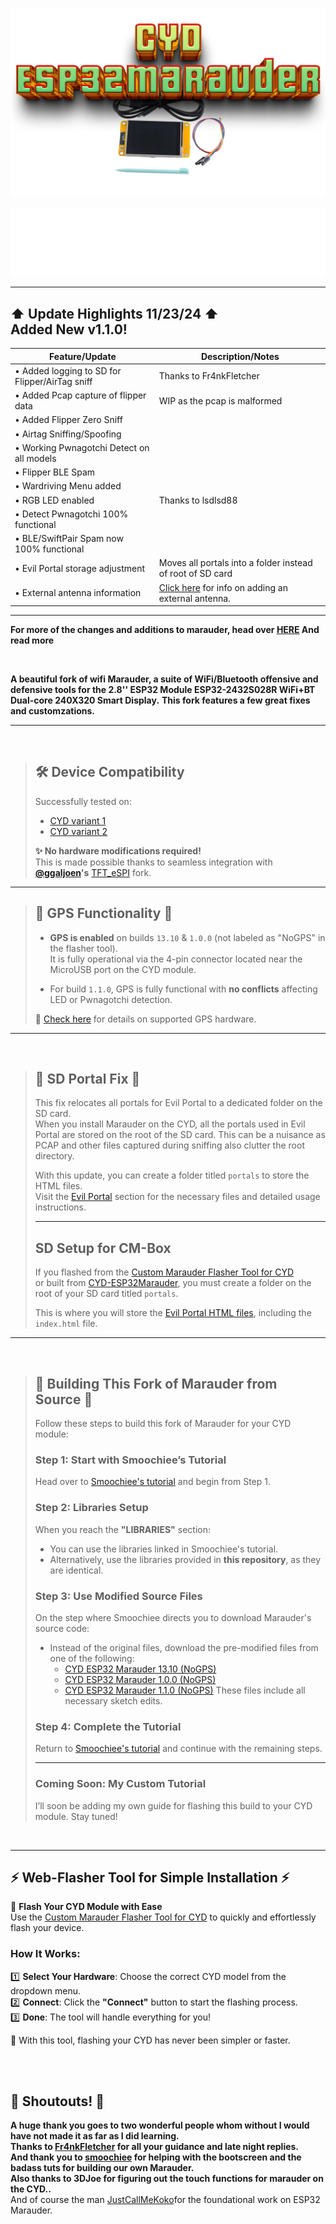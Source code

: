 ![Header](pictures/mainheader.png)
<br>


<div align="center" style="max-width: 100%; overflow: visible;">
  <img 
    src="https://github.com/ATOMNFT/CM-Box/blob/main/Images/Repolike.svg" 
    style="width: 100%; height: 110px; max-width: 800px;" 
    alt="Responsive SVG">
</div>
  
---

  ## ⬆ Update Highlights 11/23/24 ⬆ <br> Added New v1.1.0!
  
  | Feature/Update                             | Description/Notes                                                                                                                                                        |
|--------------------------------------------|------------------------------------------------------------------------------------------------------------------------------------------------------------------------|
| • Added logging to SD for Flipper/AirTag sniff | Thanks to Fr4nkFletcher                                                                                                                                               |
| • Added Pcap capture of flipper data       | WIP as the pcap is malformed                                                                                                                                            |
| • Added Flipper Zero Sniff                 |                                                                                                                                                                        |
| • Airtag Sniffing/Spoofing                 |                                                                                                                                                                        |
| • Working Pwnagotchi Detect on all models  |                                                                                                                                                                        |
| • Flipper BLE Spam                         |                                                                                                                                                                        |
| • Wardriving Menu added                    |                                                                                                                                                                        |
| • RGB LED enabled                          | Thanks to lsdlsd88                                                                                                                                                    |
| • Detect Pwnagotchi 100% functional        |                                                                                                                                                                        |
| • BLE/SwiftPair Spam now 100% functional   |                                                                                                                                                                        |
| • Evil Portal storage adjustment           | Moves all portals into a folder instead of root of SD card                                                                                                            |
| • External antenna information             | [Click here](https://github.com/Fr4nkFletcher/ESP32-Marauder-Cheap-Yellow-Display/blob/master/AntennaMod.md) for info on adding an external antenna.                                                                                                                |

---

<b>For more of the changes and additions to marauder, head over <a href=https://github.com/justcallmekoko/ESP32Marauder/releases/tag/v1.1.0>HERE</a> And read more</b>

<br>

<b>A beautiful fork of wifi Marauder, a suite of WiFi/Bluetooth offensive and defensive tools for the 2.8'' ESP32 Module ESP32-2432S028R WiFi+BT Dual-core 240X320 Smart Display.</b>
<b>This fork features a few great fixes and customzations.</b>

<hr>
<br>
  
> ## 🛠️ **Device Compatibility**
> 
> Successfully tested on:
> - [CYD variant 1](https://amazon.com/dp/B0BVFXR313)  
> - [CYD variant 2](https://amazon.com/dp/B0CLR7MQ91)  
> 
> **✨ No hardware modifications required!**  
> This is made possible thanks to seamless integration with **[@ggaljoen](https://github.com/ggaljoen)'s** [TFT_eSPI](https://github.com/ggaljoen/TFT_eSPI) fork.

<hr>

> ## 📡 **GPS Functionality** 📡
> 
> - **GPS is enabled** on builds `13.10` & `1.0.0` (not labeled as "NoGPS" in the flasher tool).  
>   It is fully operational via the 4-pin connector located near the MicroUSB port on the CYD module.  
> 
> - For build `1.1.0`, GPS is fully functional with **no conflicts** affecting LED or Pwnagotchi detection.  
> 
> 🔗 [Check here](https://github.com/justcallmekoko/ESP32Marauder/wiki/gps-modification) for details on supported GPS hardware.

<hr>
<br>

> ## 💾 **SD Portal Fix** 💾
> 
> This fix relocates all portals for Evil Portal to a dedicated folder on the SD card.  
> When you install Marauder on the CYD, all the portals used in Evil Portal are stored on the root of the SD card. This can be a nuisance as PCAP and other files captured during sniffing also clutter the root directory.  
> 
> With this update, you can create a folder titled `portals` to store the HTML files.  
> Visit the [Evil Portal](https://github.com/ATOMNFT/CYD-ESP32Marauder/tree/master/Evil%20Portal%20Stuff) section for the necessary files and detailed usage instructions.  
> 
> ---
> 
> ## **SD Setup for CM-Box**
> 
> If you flashed from the [Custom Marauder Flasher Tool for CYD](https://atomnft.github.io/CM-Box/flash0.html)  
> or built from [CYD-ESP32Marauder](https://github.com/ATOMNFT/CYD-ESP32Marauder), you must create a folder on the root of your SD card titled `portals`.  
> 
> This is where you will store the [Evil Portal HTML files](https://github.com/ATOMNFT/CYD-ESP32Marauder/tree/master/Evil%20Portal%20Stuff), including the `index.html` file.

 
<hr>
<br>

> ## 🔧 **Building This Fork of Marauder from Source** 🔧  
> 
> Follow these steps to build this fork of Marauder for your CYD module:  
> 
> ### Step 1: Start with Smoochiee’s Tutorial  
> Head over to [Smoochiee's tutorial](https://github.com/smoochiee/Marauder-FOR-CYD---CHEAP-YELLOW-DISPLAY) and begin from Step 1.  
> 
> ### Step 2: Libraries Setup  
> When you reach the **"LIBRARIES"** section:  
> - You can use the libraries linked in Smoochiee's tutorial.  
> - Alternatively, use the libraries provided in **this repository**, as they are identical.  
> 
> ### Step 3: Use Modified Source Files  
> On the step where Smoochiee directs you to download Marauder's source code:  
> - Instead of the original files, download the pre-modified files from one of the following:  
>   - [CYD ESP32 Marauder 13.10 (NoGPS)](https://github.com/ATOMNFT/CYD-ESP32Marauder/tree/master/CYD%20ESP32%20Marauder%2013.10%20(NoGPS))  
>   - [CYD ESP32 Marauder 1.0.0 (NoGPS)](https://github.com/ATOMNFT/CYD-ESP32Marauder/tree/master/CYD%20ESP32%20Marauder%201.0.0%20(NoGPS))
>   - [CYD ESP32 Marauder 1.1.0 (NoGPS)](https://github.com/ATOMNFT/CYD-ESP32Marauder/tree/master/CYD%20ESP32%20Marauder%201.1.0)
> These files include all necessary sketch edits.  
> 
> ### Step 4: Complete the Tutorial  
> Return to [Smoochiee's tutorial](https://github.com/smoochiee/Marauder-FOR-CYD---CHEAP-YELLOW-DISPLAY) and continue with the remaining steps.  
> 
> ---
> 
> ### Coming Soon: My Custom Tutorial  
> I’ll soon be adding my own guide for flashing this build to your CYD module. Stay tuned!

<br>
<hr>

## ⚡ Web-Flasher Tool for Simple Installation ⚡

🚀 **Flash Your CYD Module with Ease**  
Use the [Custom Marauder Flasher Tool for CYD](https://atomnft.github.io/CM-Box/flash0.html) to quickly and effortlessly flash your device.  

### How It Works:  
1️⃣ **Select Your Hardware**: Choose the correct CYD model from the dropdown menu.  
2️⃣ **Connect**: Click the **"Connect"** button to start the flashing process.  
3️⃣ **Done**: The tool will handle everything for you!  

🎉 With this tool, flashing your CYD has never been simpler or faster.
  
  <br>
  <br>
 
## 📢 Shoutouts! 📢
<b>A huge thank you goes to two wonderful people whom without I would have not made it as far as I  did learning.</b> 
<br>
<b>Thanks to <a href=https://github.com/Fr4nkFletcher>Fr4nkFletcher</a> for all your guidance and late night replies.</b>
<br>
<b>And thank you to <a href=https://github.com/smoochiee>smoochiee</a> for helping with the bootscreen and the badass tuts for building our own Marauder.</b>
<br>
<b>Also thanks to 3DJoe for figuring out the touch functions for marauder on the CYD..</b>
<br>
And of course the man <a href=https://github.com/justcallmekoko>JustCallMeKoko</a>for the foundational work on ESP32 Marauder.
